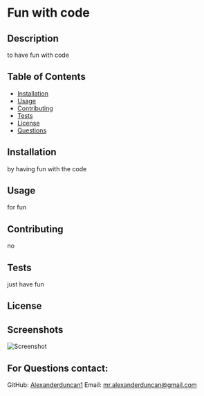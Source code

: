 
# Fun with code

## Description
to have fun with code

## Table of Contents
- [Installation](#installation)
- [Usage](#usage)
- [Contributing](#contributing)
- [Tests](#tests)
- [License](#license)
- [Questions](#questions)



## Installation
by having fun with the code

## Usage
for fun

## Contributing
no

## Tests
just have fun

## License



## Screenshots
![Screenshot](./no)

## For Questions contact:
GitHub: [Alexanderduncan1](https://github.com/Alexanderduncan1)
Email: mr.alexanderduncan@gmail.com
